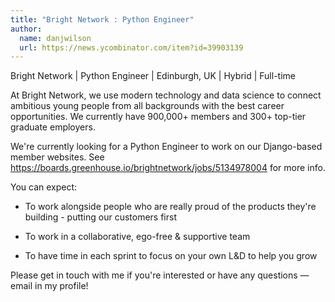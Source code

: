 ```yaml
---
title: "Bright Network : Python Engineer"
author:
  name: danjwilson
  url: https://news.ycombinator.com/item?id=39903139
---
```

Bright Network | Python Engineer | Edinburgh, UK | Hybrid | Full-time

At Bright Network, we use modern technology and data science to connect ambitious young people from all backgrounds
with the best career opportunities. We currently have 900,000+ members and 300+ top-tier graduate employers.

We&#x27;re currently looking for a Python Engineer to work on our Django-based member websites. See <a href="https:&#x2F;&#x2F;boards.greenhouse.io&#x2F;brightnetwork&#x2F;jobs&#x2F;5134978004" rel="nofollow">https:&#x2F;&#x2F;boards.greenhouse.io&#x2F;brightnetwork&#x2F;jobs&#x2F;5134978004</a> for more info.

You can expect:

* To work alongside people who are really proud of the products they&#x27;re building - putting our customers first

* To work in a collaborative, ego-free &amp; supportive team

* To have time in each sprint to focus on your own L&amp;D to help you grow

Please get in touch with me if you&#x27;re interested or have any questions — email in my profile!
